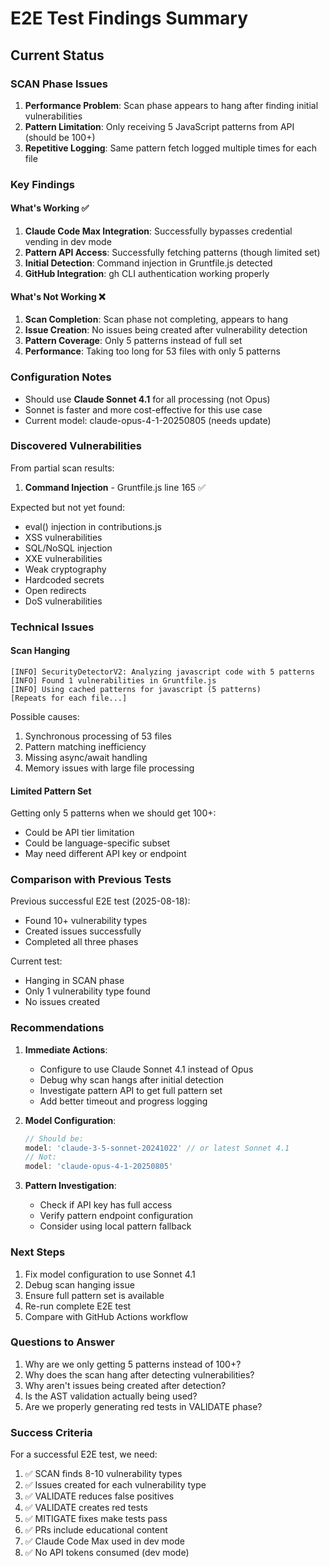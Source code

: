 # E2E Test Findings Summary

## Current Status

### SCAN Phase Issues
1. **Performance Problem**: Scan phase appears to hang after finding initial vulnerabilities
2. **Pattern Limitation**: Only receiving 5 JavaScript patterns from API (should be 100+)
3. **Repetitive Logging**: Same pattern fetch logged multiple times for each file

### Key Findings

#### What's Working ✅
1. **Claude Code Max Integration**: Successfully bypasses credential vending in dev mode
2. **Pattern API Access**: Successfully fetching patterns (though limited set)
3. **Initial Detection**: Command injection in Gruntfile.js detected
4. **GitHub Integration**: gh CLI authentication working properly

#### What's Not Working ❌
1. **Scan Completion**: Scan phase not completing, appears to hang
2. **Issue Creation**: No issues being created after vulnerability detection
3. **Pattern Coverage**: Only 5 patterns instead of full set
4. **Performance**: Taking too long for 53 files with only 5 patterns

### Configuration Notes
- Should use **Claude Sonnet 4.1** for all processing (not Opus)
- Sonnet is faster and more cost-effective for this use case
- Current model: claude-opus-4-1-20250805 (needs update)

### Discovered Vulnerabilities
From partial scan results:
1. **Command Injection** - Gruntfile.js line 165 ✅

Expected but not yet found:
- eval() injection in contributions.js
- XSS vulnerabilities
- SQL/NoSQL injection
- XXE vulnerabilities
- Weak cryptography
- Hardcoded secrets
- Open redirects
- DoS vulnerabilities

### Technical Issues

#### Scan Hanging
```log
[INFO] SecurityDetectorV2: Analyzing javascript code with 5 patterns
[INFO] Found 1 vulnerabilities in Gruntfile.js
[INFO] Using cached patterns for javascript (5 patterns)
[Repeats for each file...]
```

Possible causes:
1. Synchronous processing of 53 files
2. Pattern matching inefficiency
3. Missing async/await handling
4. Memory issues with large file processing

#### Limited Pattern Set
Getting only 5 patterns when we should get 100+:
- Could be API tier limitation
- Could be language-specific subset
- May need different API key or endpoint

### Comparison with Previous Tests

Previous successful E2E test (2025-08-18):
- Found 10+ vulnerability types
- Created issues successfully
- Completed all three phases

Current test:
- Hanging in SCAN phase
- Only 1 vulnerability type found
- No issues created

### Recommendations

1. **Immediate Actions**:
   - Configure to use Claude Sonnet 4.1 instead of Opus
   - Debug why scan hangs after initial detection
   - Investigate pattern API to get full pattern set
   - Add better timeout and progress logging

2. **Model Configuration**:
   ```typescript
   // Should be:
   model: 'claude-3-5-sonnet-20241022' // or latest Sonnet 4.1
   // Not:
   model: 'claude-opus-4-1-20250805'
   ```

3. **Pattern Investigation**:
   - Check if API key has full access
   - Verify pattern endpoint configuration
   - Consider using local pattern fallback

### Next Steps

1. Fix model configuration to use Sonnet 4.1
2. Debug scan hanging issue
3. Ensure full pattern set is available
4. Re-run complete E2E test
5. Compare with GitHub Actions workflow

### Questions to Answer

1. Why are we only getting 5 patterns instead of 100+?
2. Why does the scan hang after detecting vulnerabilities?
3. Why aren't issues being created after detection?
4. Is the AST validation actually being used?
5. Are we properly generating red tests in VALIDATE phase?

### Success Criteria

For a successful E2E test, we need:
1. ✅ SCAN finds 8-10 vulnerability types
2. ✅ Issues created for each vulnerability type
3. ✅ VALIDATE reduces false positives
4. ✅ VALIDATE creates red tests
5. ✅ MITIGATE fixes make tests pass
6. ✅ PRs include educational content
7. ✅ Claude Code Max used in dev mode
8. ✅ No API tokens consumed (dev mode)